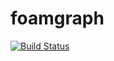 foamgraph
=========

[![Build Status](https://travis-ci.com/zhujun98/foamgraph.svg?branch=master)](https://travis-ci.com/zhujun98/foamgraph)
